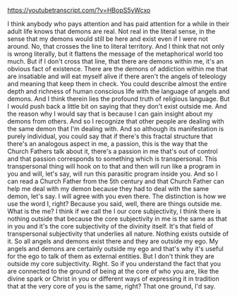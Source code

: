https://youtubetranscript.com/?v=HBopS5yWcxo

 I think anybody who pays attention and has paid attention for a while in their adult life knows that demons are real. Not real in the literal sense, in the sense that my demons would still be here and exist even if I were not around. No, that crosses the line to literal territory. And I think that not only is wrong literally, but it flattens the message of the metaphorical world too much. But if I don't cross that line, that there are demons within me, it's an obvious fact of existence. There are the demons of addiction within me that are insatiable and will eat myself alive if there aren't the angels of teleology and meaning that keep them in check. You could describe almost the entire depth and richness of human conscious life with the language of angels and demons. And I think therein lies the profound truth of religious language. But I would push back a little bit on saying that they don't exist outside me. And the reason why I would say that is because I can gain insight about my demons from others. And so I recognize that other people are dealing with the same demon that I'm dealing with. And so although its manifestation is purely individual, you could say that if there's this fractal structure that there's an analogous aspect in me, a passion, this is the way that the Church Fathers talk about it, there's a passion in me that's out of control and that passion corresponds to something which is transpersonal. This transpersonal thing will hook on to that and then will run like a program in you and will, let's say, will run this parasitic program inside you. And so I can read a Church Father from the 5th century and that Church Father can help me deal with my demon because they had to deal with the same demon, let's say. I will agree with you even there. The distinction is how we use the word I, right? Because you said, well, there are things outside me. What is the me? I think if we call the I our core subjectivity, I think there is nothing outside that because the core subjectivity in me is the same as that in you and it's the core subjectivity of the divinity itself. It's that field of transpersonal subjectivity that underlies all nature. Nothing exists outside of it. So all angels and demons exist there and they are outside my ego. My angels and demons are certainly outside my ego and that's why it's useful for the ego to talk of them as external entities. But I don't think they are outside my core subjectivity. Right. So if you understand the fact that you are connected to the ground of being at the core of who you are, like the divine spark or Christ in you or different ways of expressing it in tradition that at the very core of you is the same, right? That one ground, I'd say.
